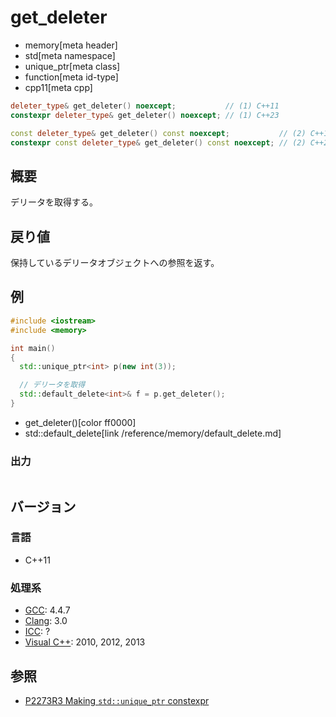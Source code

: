# get_deleter
* memory[meta header]
* std[meta namespace]
* unique_ptr[meta class]
* function[meta id-type]
* cpp11[meta cpp]

```cpp
deleter_type& get_deleter() noexcept;           // (1) C++11
constexpr deleter_type& get_deleter() noexcept; // (1) C++23

const deleter_type& get_deleter() const noexcept;           // (2) C++11
constexpr const deleter_type& get_deleter() const noexcept; // (2) C++23
```

## 概要
デリータを取得する。


## 戻り値
保持しているデリータオブジェクトへの参照を返す。


## 例
```cpp example
#include <iostream>
#include <memory>

int main()
{
  std::unique_ptr<int> p(new int(3));

  // デリータを取得
  std::default_delete<int>& f = p.get_deleter();
}
```
* get_deleter()[color ff0000]
* std::default_delete[link /reference/memory/default_delete.md]

### 出力
```
```

## バージョン
### 言語
- C++11

### 処理系
- [GCC](/implementation.md#gcc): 4.4.7
- [Clang](/implementation.md#clang): 3.0
- [ICC](/implementation.md#icc): ?
- [Visual C++](/implementation.md#visual_cpp): 2010, 2012, 2013


## 参照
- [P2273R3 Making `std::unique_ptr` constexpr](https://www.open-std.org/jtc1/sc22/wg21/docs/papers/2021/p2273r3.pdf)
